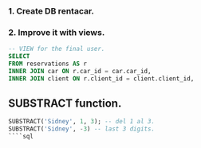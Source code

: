 ### 1. Create DB rentacar.

### 2. Improve it with views.

````sql
-- VIEW for the final user.
SELECT 
FROM reservations AS r
INNER JOIN car ON r.car_id = car.car_id,
INNER JOIN client ON r.client_id = client.client_id,
````

## SUBSTRACT function.

````sql
SUBSTRACT('Sidney', 1, 3); -- del 1 al 3.
SUBSTRACT('Sidney', -3) -- last 3 digits.
````sql